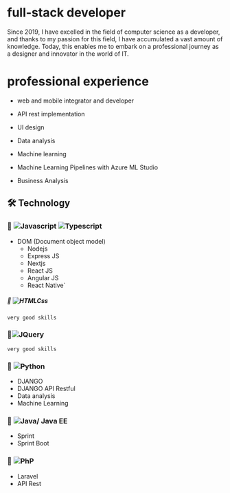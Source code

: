 
# full-stack developer

Since 2019, I have excelled in the field of computer science as a developer, and thanks to my passion for this field, I have accumulated a vast amount of knowledge. Today, this enables me to embark on a professional journey as a designer and innovator in the world of IT.

#  professional experience 

- web and mobile integrator and developer

- API rest implementation
- UI design
- Data analysis
- Machine learning
-  Machine Learning Pipelines with Azure ML Studio
- Business Analysis

## 🛠 Technology

### 🚀 ![Javascript](https://img.shields.io/badge/javascript-14354C?style=for-the-badge&logo=javascript&logoColor=yellow) ![Typescript](https://img.shields.io/badge/typescript-14354C?style=for-the-badge&logo=typescript&logoColor=blue)

- DOM (Document object model)
  - Nodejs 
  - Express JS
  - Nextjs 
  - React JS 
  - Angular JS
  - React Native`
##### 🚀 ![HTMLCss](https://img.shields.io/badge/Htmlcss-14354C?style=for-the-badge&logo=css&logoColor=yellow)

`
  very good skills
`
### 🚀![JQuery](https://img.shields.io/badge/jquery-14354C?style=for-the-badge&logo=jquery&logoColor=blue)

`
  very good skills
`
### 🚀 ![Python](https://img.shields.io/badge/Python-14354C?style=for-the-badge&logo=python&logoColor=yellow)
- DJANGO
- DJANGO API Restful
- Data analysis 
- Machine Learning
### 🚀 ![Java/ Java EE](https://img.shields.io/badge/java-%23323330.svg?style=for-the-badge&logo=java&logoColor=blue) 
- Sprint
- Sprint Boot
### 🚀 ![PhP](https://img.shields.io/badge/Php-%23323330.svg?style=for-the-badge&logo=php&logoColor=blue)

- Laravel
- API Rest
